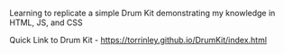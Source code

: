 Learning to replicate a simple Drum Kit demonstrating my knowledge in HTML, JS, and CSS

Quick Link to Drum Kit - https://torrinley.github.io/DrumKit/index.html

